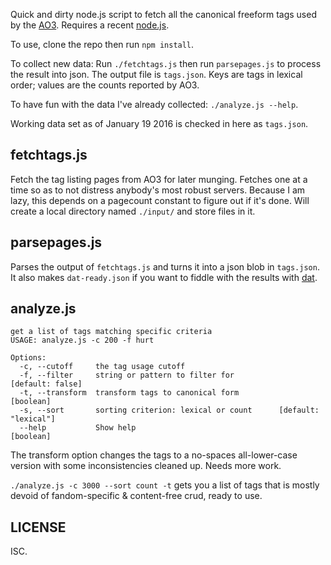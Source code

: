 Quick and dirty node.js script to fetch all the canonical freeform tags used by the [AO3](http://archiveofourown.org/). Requires a recent [node.js](https://nodejs.org).

To use, clone the repo then run `npm install`.

To collect new data: Run `./fetchtags.js` then run `parsepages.js` to process the result into json. The output file is `tags.json`. Keys are tags in lexical order; values are the counts reported by AO3.

To have fun with the data I've already collected: `./analyze.js --help`.

Working data set as of January 19 2016 is checked in here as `tags.json`.

## fetchtags.js

Fetch the tag listing pages from AO3 for later munging. Fetches one at a time so as to not distress anybody's most robust servers. Because I am lazy, this depends on a pagecount constant to figure out if it's done. Will create a local directory named `./input/` and store files in it.

## parsepages.js

Parses the output of `fetchtags.js` and turns it into a json blob in `tags.json`. It also makes `dat-ready.json` if you want to fiddle with the results with [dat](http://dat-data.com).

## analyze.js

```
get a list of tags matching specific criteria
USAGE: analyze.js -c 200 -f hurt

Options:
  -c, --cutoff     the tag usage cutoff
  -f, --filter     string or pattern to filter for              [default: false]
  -t, --transform  transform tags to canonical form                    [boolean]
  -s, --sort       sorting criterion: lexical or count      [default: "lexical"]
  --help           Show help                                           [boolean]
```

The transform option changes the tags to a no-spaces all-lower-case version with some inconsistencies cleaned up. Needs more work.

`./analyze.js -c 3000 --sort count -t` gets you a list of tags that is mostly devoid of fandom-specific & content-free crud, ready to use.

## LICENSE

ISC.
